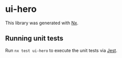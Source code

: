 # ui-hero

This library was generated with [Nx](https://nx.dev).

## Running unit tests

Run `nx test ui-hero` to execute the unit tests via [Jest](https://jestjs.io).
